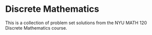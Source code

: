 # Discrete Mathematics
This is a collection of problem set solutions from the NYU MATH 120 Discrete Mathematics course.
